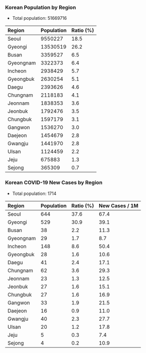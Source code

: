 ### Korean Population by Region
* Total population: 51669716

| Region  | Population  | Ratio (%)  |
| :------ | :---------- | :--------- |
| Seoul | 9550227 | 18.5 |
| Gyeongi | 13530519 | 26.2 |
| Busan | 3359527 | 6.5 |
| Gyeongnam | 3322373 | 6.4 |
| Incheon | 2938429 | 5.7 |
| Gyeongbuk | 2630254 | 5.1 |
| Daegu | 2393626 | 4.6 |
| Chungnam | 2118183 | 4.1 |
| Jeonnam | 1838353 | 3.6 |
| Jeonbuk | 1792476 | 3.5 |
| Chungbuk | 1597179 | 3.1 |
| Gangwon | 1536270 | 3.0 |
| Daejeon | 1454679 | 2.8 |
| Gwangju | 1441970 | 2.8 |
| Ulsan | 1124459 | 2.2 |
| Jeju | 675883 | 1.3 |
| Sejong | 365309 | 0.7 |

### Korean COVID-19 New Cases by Region
* Total population: 1714

| Region  | Population  | Ratio (%)  | New Cases / 1M  |
| :------ | :---------- | :--------- | :-------------- |
| Seoul | 644 | 37.6 |67.4|
| Gyeongi | 529 | 30.9 |39.1|
| Busan | 38 | 2.2 |11.3|
| Gyeongnam | 29 | 1.7 |8.7|
| Incheon | 148 | 8.6 |50.4|
| Gyeongbuk | 28 | 1.6 |10.6|
| Daegu | 41 | 2.4 |17.1|
| Chungnam | 62 | 3.6 |29.3|
| Jeonnam | 23 | 1.3 |12.5|
| Jeonbuk | 27 | 1.6 |15.1|
| Chungbuk | 27 | 1.6 |16.9|
| Gangwon | 33 | 1.9 |21.5|
| Daejeon | 16 | 0.9 |11.0|
| Gwangju | 40 | 2.3 |27.7|
| Ulsan | 20 | 1.2 |17.8|
| Jeju | 5 | 0.3 |7.4|
| Sejong | 4 | 0.2 |10.9|